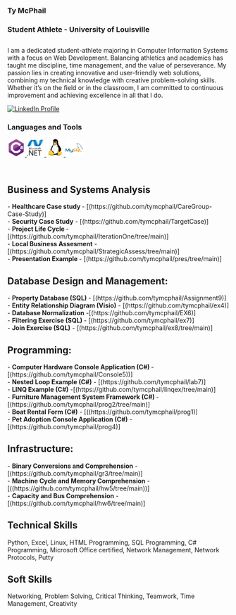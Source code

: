
### Ty McPhail
### Student Athlete - University of Louisville

##
I am a dedicated student-athlete majoring in Computer Information Systems with a focus on Web Development. Balancing athletics and academics has taught me discipline, time management, and the value of perseverance. My passion lies in creating innovative and user-friendly web solutions, combining my technical knowledge with creative problem-solving skills. Whether it’s on the field or in the classroom, I am committed to continuous improvement and achieving excellence in all that I do.

<p align="left">
  <a href="[https://www.linkedin.com/in/emmanuel-haynes-953482215?lipi=urn%3Ali%3Apage%3Ad_flagship3_profile_view_base_contact_details%3Bkuc8APqgQhmSytvfqYt59w%3D%3D](https://www.linkedin.com/feed/)">
<img alt="LinkedIn Profile" title= "LinkedIn" src="https://custom-icon-badges.demolab.com/badge/LinkedIN-My%20Profile-blue"/<></a>

### Languages and Tools 
  
 

   
  <p align="left">  <a href="https://www.w3schools.com/cs/" target="_blank" rel="noreferrer"> <img src="https://raw.githubusercontent.com/devicons/devicon/master/icons/csharp/csharp-original.svg" alt="csharp" width="40" height="40"/> </a>
    <a href="https://dotnet.microsoft.com/" target="_blank" rel="noreferrer"> <img src="https://raw.githubusercontent.com/devicons/devicon/master/icons/dot-net/dot-net-original-wordmark.svg" alt="dotnet" width="40" height="40"/> </a> 
    <a href="https://www.linux.org/" target="_blank" rel="noreferrer"> <img src="https://raw.githubusercontent.com/devicons/devicon/master/icons/linux/linux-original.svg" alt="linux" width="40" height="40"/> </a> <img src="https://raw.githubusercontent.com/devicons/devicon/master/icons/mysql/mysql-original-wordmark.svg" alt="mysql" width="40" height="40"/> </a> </p>
<br/>
  
  <h2>Business and Systems Analysis </h2>
- <b>Healthcare Case study </b>
  - [(https://github.com/tymcphail/CareGroup-Case-Study)]
  <br/>
- <b>Security Case Study</b>
  - [(https://github.com/tymcphail/TargetCase)]</b></i>
    <br/>
- <b>Project Life Cycle  </b>
  - [(https://github.com/tymcphail/IterationOne/tree/main)]
  <br/>
- <b>Local Business Assesment</b>
  - [(https://github.com/tymcphail/StrategicAssess/tree/main)]
<br/>
- <b>Presentation Example </b>
  - [(https://github.com/tymcphail/pres/tree/main)]
<br/>




  
  <h2>Database Design and Management:</h2>
  - <b>Property Database (SQL) </b>
  - [(https://github.com/tymcphail/Assignment9)]
  <br/>
- <b>Entity Relationship Diagram (Visio)</b>
  - [(https://github.com/tymcphail/ex4)]
  <br/>
- <b>Database Normalization</b>
  -[(https://github.com/tymcphail/EX6)]
  <br/>
- <b>Filtering Exercise (SQL) </b>
  - [(https://github.com/tymcphail/ex7)]
  <br/>
- <b>Join Exercise (SQL)</b>
  - [(https://github.com/tymcphail/ex8/tree/main)]
  <br/>

   <h2>Programming:</h2>
  - <b>Computer Hardware Console Application (C#) </b>
  - [(https://github.com/tymcphail/Console5))]
  <br/>
- <b>Nested Loop Example (C#)</b>
  - [(https://github.com/tymcphail/lab7)]
  <br/>
- <b>LINQ Example (C#)</b>
  -[(https://github.com/tymcphail/linqex/tree/main)]
  <br/>
- <b>Furniture Management System Framework (C#) </b>
  - [(https://github.com/tymcphail/prog2/tree/main)]
  <br/>
- <b>Boat Rental Form (C#)</b>
  - [((https://github.com/tymcphail/prog1)]
  <br/>
- <b>Pet Adoption Console Application (C#)</b>
  - [(https://github.com/tymcphail/prog4)]
  <br/>

   <h2>Infrastructure:</h2>
  - <b>Binary Conversions and Comprehension</b>
  - [(https://github.com/tymcphail/gr3/tree/main)]
  <br/>
 - <b>Machine Cycle and Memory Comprehension</b>
  - [((https://github.com/tymcphail/hw5/tree/main))]
  <br/>
  - <b>Capacity and Bus Comprehension</b>
  - [(https://github.com/tymcphail/hw6/tree/main)]
  <br/>


<h2> Technical Skills </h2>
 Python, Excel, Linux, HTML Programming, SQL Programming, C# Programming, Microsoft Office certified, Network Management, Network Protocols, Putty

<h2>Soft Skills</h2>
Networking, Problem Solving, Critical Thinking, Teamwork, Time Management, Creativity

